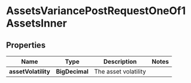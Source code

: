 

# AssetsVariancePostRequestOneOf1AssetsInner


## Properties

| Name | Type | Description | Notes |
|------------ | ------------- | ------------- | -------------|
|**assetVolatility** | **BigDecimal** | The asset volatility |  |



